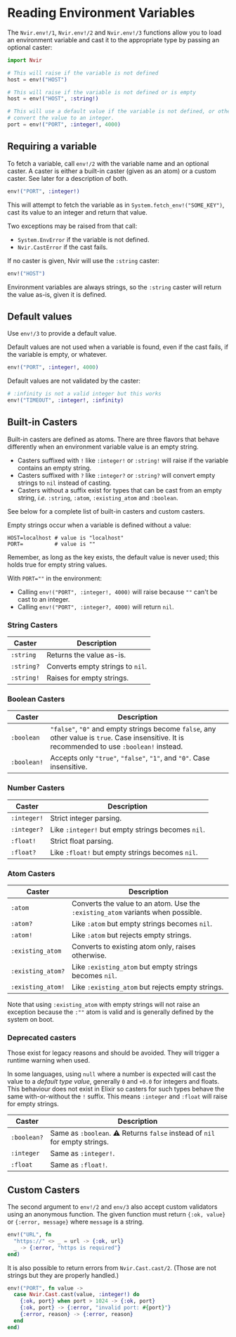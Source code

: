 # Reading Environment Variables


The `Nvir.env!/1`, `Nvir.env!/2` and `Nvir.env!/3` functions allow you to load
an environment variable and cast it to the appropriate type by passing an
optional caster:

```elixir
import Nvir

# This will raise if the variable is not defined
host = env!("HOST")

# This will raise if the variable is not defined or is empty
host = env!("HOST", :string!)

# This will use a default value if the variable is not defined, or otherwise
# convert the value to an integer.
port = env!("PORT", :integer!, 4000)
```


## Requiring a variable

To fetch a variable, call `env!/2` with the variable name and an optional
caster. A caster is either a built-in caster (given as an atom) or a custom
caster. See later for a description of both.

```elixir
env!("PORT", :integer!)
```

This will attempt to fetch the variable as in `System.fetch_env!("SOME_KEY")`, cast its value to an integer and return that value.

Two exceptions may be raised from that call:

* `System.EnvError` if the variable is not defined.
* `Nvir.CastError` if the cast fails.

If no caster is given, Nvir will use the `:string` caster:

```elixir
env!("HOST")
```

Environment variables are always strings, so the `:string` caster will return
the value as-is, given it is defined.


## Default values

Use `env!/3` to provide a default value.

Default values are not used when a variable is found, even if the cast fails, if the variable is empty, or whatever.

```elixir
env!("PORT", :integer!, 4000)
```

Default values are not validated by the caster:

```elixir
# :infinity is not a valid integer but this works
env!("TIMEOUT", :integer!, :infinity)
```


## Built-in Casters

Built-in casters are defined as atoms. There are three flavors that behave
differently when an environment variable value is an empty string.

* Casters suffixed with `!` like `:integer!` or `:string!` will raise if the
  variable contains an empty string.
* Casters suffixed with `?` like `:integer?` or `:string?` will convert empty
  strings to `nil` instead of casting.
* Casters without a suffix exist for types that can be cast from an empty
  string, _i.e._ `:string`, `:atom`, `:existing_atom` and `:boolean`.

See below for a complete list of built-in casters and custom casters.

Empty strings occur when a variable is defined without a value:

```
HOST=localhost # value is "localhost"
PORT=          # value is ""
```

Remember, as long as the key exists, the default value is never used; this holds
true for empty string values.

With `PORT=""` in the environment:

* Calling `env!("PORT", :integer!, 4000)` will raise because `""` can't be cast
  to an integer.
* Calling `env!("PORT", :integer?, 4000)` will return `nil`.

<!-- rdmx :section name:available_casters -->

### String Casters

| Caster | Description |
|--------|-------------|
| `:string` | Returns the value as-is. |
| `:string?` | Converts empty strings to `nil`. |
| `:string!` | Raises for empty strings. |

### Boolean Casters

| Caster | Description |
|--------|-------------|
| `:boolean` | `"false"`, `"0"` and empty strings become `false`, any other value is `true`. Case insensitive. It is recommended to use `:boolean!` instead. |
| `:boolean!` | Accepts only `"true"`, `"false"`, `"1"`, and `"0"`. Case insensitive. |

### Number Casters

| Caster | Description |
|--------|-------------|
| `:integer!` | Strict integer parsing. |
| `:integer?` | Like `:integer!` but empty strings becomes `nil`. |
| `:float!` | Strict float parsing. |
| `:float?` | Like `:float!` but empty strings becomes `nil`. |

### Atom Casters

| Caster | Description |
|--------|-------------|
| `:atom` | Converts the value to an atom. Use the `:existing_atom` variants when possible. |
| `:atom?` | Like `:atom` but empty strings becomes `nil`. |
| `:atom!` | Like `:atom` but rejects empty strings. |
| `:existing_atom` | Converts to existing atom only, raises otherwise. |
| `:existing_atom?` | Like `:existing_atom` but empty strings becomes `nil`. |
| `:existing_atom!` | Like `:existing_atom` but rejects empty strings. |

Note that using `:existing_atom` with empty strings will not raise an exception
because the `:""` atom is valid and is generally defined by the system on boot.

### Deprecated casters

Those exist for legacy reasons and should be avoided. They will trigger a
runtime warning when used.

In some languages, using `null` where a number is expected will cast the value
to a _default type value_, generally `0` and `+0.0` for integers and floats.
This behaviour does not exist in Elixir so casters for such types behave the
same with-or-without the `!` suffix. This means `:integer` and `:float` will
raise for empty strings.

| Caster | Description |
|--------|-------------|
| `:boolean?` | Same as `:boolean`. ⚠️ Returns `false` instead of `nil` for empty strings. |
| `:integer` | Same as `:integer!`. |
| `:float` | Same as `:float!`. |

<!-- rdmx /:section -->

## Custom Casters

The second argument to `env!/2` and `env/3` also accept custom validators using
an anonymous function. The given function must return `{:ok, value}` or
`{:error, message}` where `message` is a string.

```elixir
env!("URL", fn
  "https://" <> _ = url -> {:ok, url}
  _ -> {:error, "https is required"}
end)
```

It is also possible to return errors from `Nvir.Cast.cast/2`. (Those are not
strings but they are properly handled.)


```elixir
env!("PORT", fn value ->
  case Nvir.Cast.cast(value, :integer!) do
    {:ok, port} when port > 1024 -> {:ok, port}
    {:ok, port} -> {:error, "invalid port: #{port}"}
    {:error, reason} -> {:error, reason}
  end
end)
```